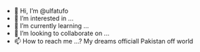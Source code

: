 - 👋 Hi, I’m @ulfatufo
- 👀 I’m interested in ...
- 🌱 I’m currently learning ...
- 💞️ I’m looking to collaborate on ...
- 📫 How to reach me ...? My dreams officiall Pakistan off world 

<!---
ulfatufo/ulfatufo is a ✨ special ✨ repository because its `README.md` (this file) appears on your GitHub profile.
You can click the Preview link to take a look at your changes.noooo
--->
